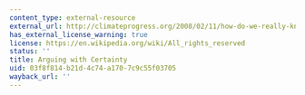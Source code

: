 ```yaml
---
content_type: external-resource
external_url: http://climateprogress.org/2008/02/11/how-do-we-really-know-humans-are-causing-global-warming/
has_external_license_warning: true
license: https://en.wikipedia.org/wiki/All_rights_reserved
status: ''
title: Arguing with Certainty
uid: 03f8f814-b21d-4c74-a170-7c9c55f03705
wayback_url: ''
---
```

